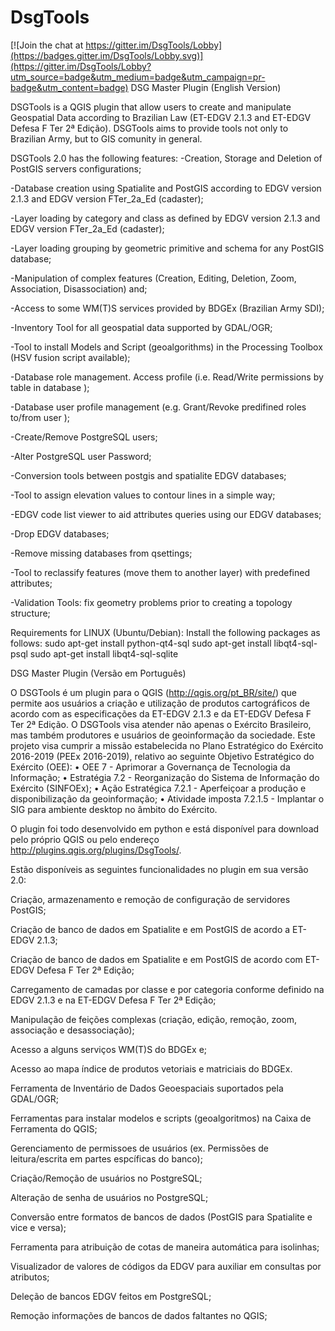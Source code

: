 # DsgTools

[![Join the chat at https://gitter.im/DsgTools/Lobby](https://badges.gitter.im/DsgTools/Lobby.svg)](https://gitter.im/DsgTools/Lobby?utm_source=badge&utm_medium=badge&utm_campaign=pr-badge&utm_content=badge)
DSG Master Plugin (English Version)

DSGTools is a QGIS plugin that allow users to create and manipulate Geospatial Data according to Brazilian Law (ET-EDGV 2.1.3 and ET-EDGV Defesa F Ter 2ª Edição). DSGTools aims to provide tools not only to Brazilian Army, but to GIS comunity in general.

DSGTools 2.0 has the following features:
-Creation, Storage and Deletion of PostGIS servers configurations;

-Database creation using Spatialite and PostGIS according to EDGV version 2.1.3 and EDGV version FTer_2a_Ed (cadaster);

-Layer loading by category and class as defined by EDGV version 2.1.3 and EDGV version FTer_2a_Ed (cadaster);

-Layer loading grouping by geometric primitive and schema for any PostGIS database;

-Manipulation of complex features (Creation, Editing, Deletion, Zoom, Association, Disassociation) and;

-Access to some WM(T)S services provided by BDGEx (Brazilian Army SDI);

-Inventory Tool for all geospatial data supported by GDAL/OGR;

-Tool to install Models and Script (geoalgorithms) in the Processing Toolbox (HSV fusion script available);

-Database role management. Access profile (i.e. Read/Write permissions by table in database );

-Database user profile management (e.g. Grant/Revoke predifined roles to/from user );

-Create/Remove PostgreSQL users;

-Alter PostgreSQL user Password;

-Conversion tools between postgis and spatialite EDGV databases;

-Tool to assign elevation values to contour lines in a simple way;

-EDGV code list viewer to aid attributes queries using our EDGV databases;

-Drop EDGV databases;

-Remove missing databases from qsettings;

-Tool to reclassify features (move them to another layer) with predefined attributes;

-Validation Tools: fix geometry problems prior to creating a topology structure;

Requirements for LINUX (Ubuntu/Debian):
Install the following packages as follows:
sudo apt-get install python-qt4-sql
sudo apt-get install libqt4-sql-psql
sudo apt-get install libqt4-sql-sqlite


DSG Master Plugin (Versão em Português)

O DSGTools é um plugin para o QGIS (http://qgis.org/pt_BR/site/) que permite aos usuários a criação e utilização de produtos cartográficos de acordo com as especificações da ET-EDGV 2.1.3 e da ET-EDGV Defesa F Ter 2ª Edição. O DSGTools visa atender não apenas o Exército Brasileiro, mas também produtores e usuários de geoinformação da sociedade.
Este projeto visa cumprir a missão estabelecida no Plano Estratégico do Exército 2016-2019 (PEEx 2016-2019), relativo ao seguinte Objetivo Estratégico do Exército (OEE):
• OEE 7 - Aprimorar a Governança de Tecnologia da Informação;
• Estratégia 7.2 - Reorganização do Sistema de Informação do Exército (SINFOEx);
• Ação Estratégica 7.2.1 - Aperfeiçoar a produção e disponibilização da geoinformação;
• Atividade imposta 7.2.1.5 - Implantar o SIG para ambiente desktop no âmbito do Exército.

O plugin foi todo desenvolvido em python e está disponível para download pelo próprio QGIS ou pelo endereço http://plugins.qgis.org/plugins/DsgTools/.

Estão disponíveis as seguintes funcionalidades no plugin em sua versão 2.0:

Criação, armazenamento e remoção de configuração de servidores PostGIS;

Criação de banco de dados em Spatialite e em PostGIS de acordo a ET-EDGV 2.1.3;

Criação de banco de dados em Spatialite e em PostGIS de acordo com ET-EDGV Defesa F Ter 2ª Edição;

Carregamento de camadas por classe e por categoria conforme definido na EDGV 2.1.3 e na ET-EDGV Defesa F Ter 2ª Edição;

Manipulação de feições complexas (criação, edição, remoção, zoom, associação e desassociação);

Acesso a alguns serviços WM(T)S do BDGEx e;

Acesso ao mapa índice de produtos vetoriais e matriciais do BDGEx.

Ferramenta de Inventário de Dados Geoespaciais suportados pela GDAL/OGR;

Ferramentas para instalar modelos e scripts (geoalgoritmos) na Caixa de Ferramenta do QGIS;

Gerenciamento de permissoes de usuários (ex. Permissões de leitura/escrita em partes espcíficas do banco);

Criação/Remoção de usuários no PostgreSQL;

Alteração de senha de usuários no PostgreSQL;

Conversão entre formatos de bancos de dados (PostGIS para Spatialite e vice e versa);

Ferramenta para atribuição de cotas de maneira automática para isolinhas;

Visualizador de valores de códigos da EDGV para auxiliar em consultas por atributos;

Deleção de bancos EDGV feitos em PostgreSQL;

Remoção informações de bancos de dados faltantes no QGIS;


